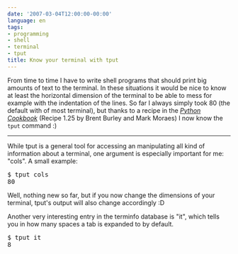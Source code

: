 ```yaml
---
date: '2007-03-04T12:00:00-00:00'
language: en
tags:
- programming
- shell
- terminal
- tput
title: Know your terminal with tput
---
```



From time to time I have to write shell programs that should print big amounts of text to the terminal. In these situations it would be nice to know at least the horizontal dimension of the terminal to be able to mess for example with the indentation of the lines. So far I always simply took 80 (the default with of most terminal), but thanks to a recipe in the [_Python Cookbook_](http://www.oreilly.com/catalog/pythoncook2/) (Recipe 1.25 by Brent Burley and Mark Moraes) I now know the `tput` command :)


-------------------------------


While tput is a general tool for accessing an manipulating all kind of information about a terminal, one argument is especially important for me: "cols". A small example:

<pre class="shell">$ tput cols
80</pre>

Well, nothing new so far, but if you now change the dimensions of your terminal, tput's output will also change accordingly :D

Another very interesting entry in the terminfo database is "it", which tells you in how many spaces a tab is expanded to by default.

<pre class="shell">$ tput it
8</pre>